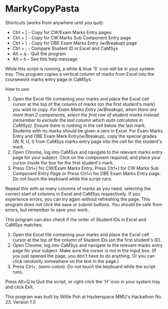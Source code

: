 # MarkyCopyPasta
Shortcuts (works from anywhere until you quit):
* Ctrl + [ - Copy for CW/Exam Marks Entry pages
* Ctrl + ] - Copy for CW Marks Sub Component Entry page
* Ctrl + \ - Copy for OBE Exam Marks Entry (w/Breakup) page
* Ctrl + ; - Compare Student ID in Excel and CaMSys
* Alt + q - Quit the program
* Alt + h - See this help message

While this script is running, a white & blue 'S' icon will be in your system tray. This program copies a vertical column of marks from Excel into the coursework marks entry page in CaMSys.

How to use:
1. Open the Excel file containing your marks and place the Excel cell cursor at the top of the column of marks (on the first student's mark) you wish to copy. *For Exam Marks Entry (w/Breakup), when there are more than 2 components, select the first row of student marks instead (remember to exclude the last column which auto calculates in CaMSys).* Ensure there is nothing in the cell below the last mark. Students with no marks should be given a zero in Excel. For Exam Marks Entry and OBE Exam Mark Entry(w/Breakup), copy the special grades (W, R, U, I) from CaMSys marks entry page into the cell for the student's mark.
2. Open Chrome, log into CaMSys and navigate to the relevant marks entry page for your subject. Click on the component required, and place your cursor inside the box for the first student's mark.
3. Press Ctrl+[ for CW/Exam Marks Entry, Press Ctrl+] for CW Marks Sub Component Entry Page or Press Ctrl+\ for OBE Exam Marks Entry page. Do not touch the keyboard while the script runs.

Repeat this with as many columns of marks as you need, selecting the correct start of columns in Excel and CaMSys respectively. If you experience errors, you can try again without refreshing the page. This program does not click the save or submit buttons. You should be safe from errors, but remember to save your work.

This program can also check if the order of Student IDs in Excel and CaMSys matches:
1. Open the Excel file containing your marks and place the Excel cell cursor at the top of the column of Student IDs (on the first student's ID).
2. Open Chrome, log into CaMSys and navigate to the relevant marks entry page for your subject. Make sure the cursor is not in the input box. (If you just opened the page, you don't have to do anything. Or you can click randomly somewhere on the text in the page.)
3. Press Ctrl+; (semi-colon). Do not touch the keyboard while the script runs.

Press Alt+Q to Quit the script, or right-click the 'H' icon in your system tray and click Exit.

This program was built by Willie Poh at Hackerspace MMU's Hackathon No. 23. Version 1.0
